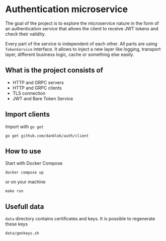 # Authentication microservice

The goal of the project is to explore the microservice nature in the form of an authentication service that allows the client to receive JWT tokens and check their validity.

Every part of the service is independent of each other. All parts are using `TokenService` interface. It allows to inject a new layer like logging, transport layer, different business logic, cache or something else easily.

## What is the project consists of
- HTTP and GRPC servers
- HTTP and GRPC clients
- TLS connection
- JWT and Bare Token Service

## Import clients

Import with `go get`

```
go get github.com/danblok/auth/client
```

## How to use

Start with Docker Compose
```
docker compose up
```
or on your machine
```
make run
```
## Usefull data

`data` directory contains certificates and keys. It is possible to regenerate these keys
```
data/genkeys.sh
```
